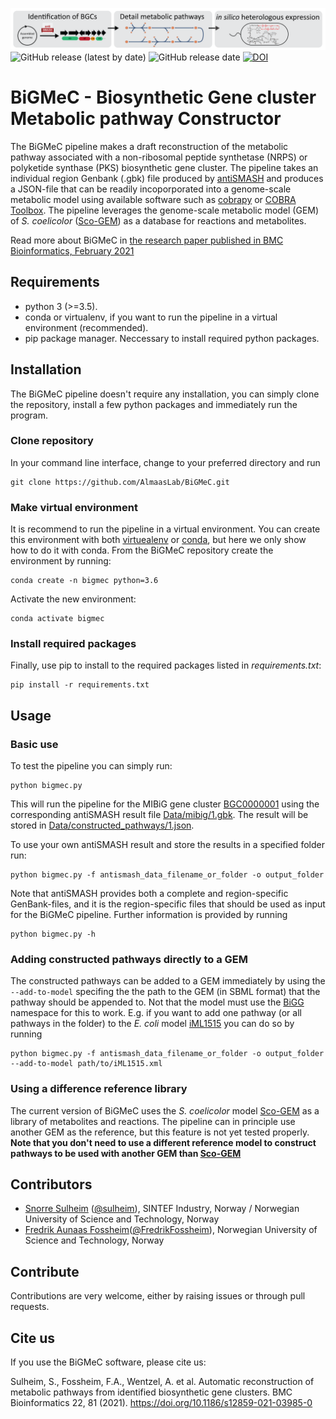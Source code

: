 ![Illustration of BiGMeC pipeline](readme_header.png)
![GitHub release (latest by date)](https://img.shields.io/github/v/release/AlmaasLab/BiGMeC?style=plastic)
![GitHub release date](https://img.shields.io/github/release-date/AlmaasLab/BiGMeC?style=plastic)
[![DOI](https://zenodo.org/badge/273448678.svg)](https://zenodo.org/badge/latestdoi/273448678)

# BiGMeC - Biosynthetic Gene cluster Metabolic pathway Constructor
The BiGMeC pipeline makes a draft reconstruction of the metabolic pathway associated with a non-ribosomal peptide synthetase (NRPS) or polyketide synthase (PKS) biosynthetic gene cluster. The pipeline takes an individual region Genbank (.gbk) file produced by [antiSMASH](https://antismash.secondarymetabolites.org) and produces a JSON-file that can be readily incoporporated into a genome-scale metabolic model using available software such as [cobrapy](cobrapy.readthedocs.io/) or [COBRA Toolbox](https://opencobra.github.io/cobratoolbox/stable/). The pipeline leverages the genome-scale metabolic model (GEM) of _S. coelicolor_ ([Sco-GEM](https://github.com/SysBioChalmers/Sco-GEM)) as a database for reactions and metabolites.

Read more about BiGMeC in [the research paper published in BMC Bioinformatics, February 2021](https://bmcbioinformatics.biomedcentral.com/articles/10.1186/s12859-021-03985-0)

## Requirements
- python 3 (>=3.5).
- conda or virtualenv, if you want to run the pipeline in a virtual environment (recommended).
- pip package manager. Neccessary to install required python packages. 

## Installation
The BiGMeC pipeline doesn't require any installation, you can simply clone the repository, install a few python packages and immediately run the program. 
### Clone repository
In your command line interface, change to your preferred directory and run
```
git clone https://github.com/AlmaasLab/BiGMeC.git
```
### Make virtual environment
It is recommend to run the pipeline in a virtual environment. You can create this environment with both [virtuealenv](https://virtualenv.pypa.io/en/latest/) or [conda](https://docs.anaconda.com/anaconda/install/), but here we only show how to do it with conda.
From the BiGMeC repository create the environment by running:
```
conda create -n bigmec python=3.6 
```
Activate the new environment:
```
conda activate bigmec
```
### Install required packages
Finally, use pip to install to the required packages listed in _requirements.txt_:
```
pip install -r requirements.txt
```
## Usage
### Basic use
To test the pipeline you can simply run:
```
python bigmec.py
```
This will run the pipeline for the MIBiG gene cluster [BGC0000001](https://mibig.secondarymetabolites.org/repository/BGC0000001/index.html#r1c1) using the corresponding antiSMASH result file [Data/mibig/1.gbk](Data/mibig/1.gkb). The result will be stored in [Data/constructed_pathways/1.json](Data/constructed_pathways/1.json).

To use your own antiSMASH result and store the results in a specified folder run:
```
python bigmec.py -f antismash_data_filename_or_folder -o output_folder
```
Note that antiSMASH provides both a complete and region-specific GenBank-files, and it is the region-specific files that should be used as input for the BiGMeC pipeline.
Further information is provided by running 
```
python bigmec.py -h
```

### Adding constructed pathways directly to a GEM
The constructed pathways can be added to a GEM immediately by using the `--add-to-model` specifing the the path to the GEM (in SBML format) that the pathway should be appended to. Not that the model must use the [BiGG ](bigg.ucsd.edu/) namespace for this to work. E.g. if you want to add one pathway (or all pathways in the folder) to the _E. coli_ model [iML1515](http://bigg.ucsd.edu/models/iML1515) you can do so by running
```
python bigmec.py -f antismash_data_filename_or_folder -o output_folder --add-to-model path/to/iML1515.xml 
```

### Using a difference reference library
The current version of BiGMeC uses the _S. coelicolor_ model [Sco-GEM](https://github.com/SysBioChalmers/Sco-GEM) as a library of metabolites and reactions. The pipeline can in principle use another GEM as the reference, but this feature is not yet tested properly. __Note that you don't need to use a different reference model to construct pathways to be used with another GEM than [Sco-GEM](https://github.com/SysBioChalmers/Sco-GEM)__ 

## Contributors
- [Snorre Sulheim](https://www.sintef.no/en/all-employees/employee/?empId=5675) ([@sulheim](https://github.com/sulheim)), SINTEF Industry, Norway / Norwegian University of Science and Technology, Norway
- [Fredrik Aunaas Fossheim](https://no.linkedin.com/in/fredrik-aunaas-fossheim)([@FredrikFossheim](https://github.com/FredrikFossheim)), Norwegian University of Science and Technology, Norway

## Contribute
Contributions are very welcome, either by raising issues or through pull requests. 

## Cite us
If you use the BiGMeC software, please cite us:

Sulheim, S., Fossheim, F.A., Wentzel, A. et al. Automatic reconstruction of metabolic pathways from identified biosynthetic gene clusters. BMC Bioinformatics 22, 81 (2021). https://doi.org/10.1186/s12859-021-03985-0

